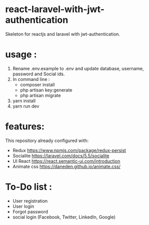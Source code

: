 # react-laravel-with-jwt-authentication
Skeleton for reactjs and laravel with jwt-authentication.

# usage :
1. Rename .env.example to .env and update database, username, password and Social ids.
2. In command line : 
   - composer install
   - php artisan key:generate
   - php artisan migrate
3. yarn install
4. yarn run dev

# features:
This repository already configured with:
- Redux https://www.npmjs.com/package/redux-persist
- Socialite https://laravel.com/docs/5.5/socialite
- UI React https://react.semantic-ui.com/introduction
- Animate css https://daneden.github.io/animate.css/

# To-Do list :
- User registration
- User login
- Forgot password
- social login (Facebook, Twitter, LinkedIn, Google)
